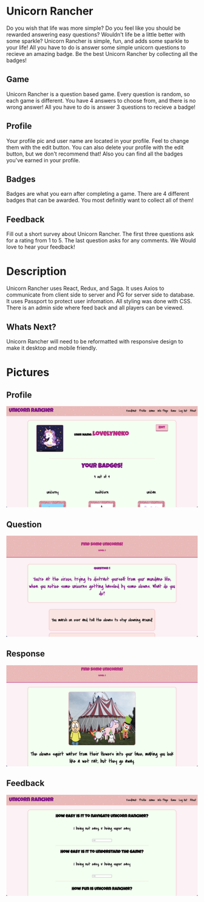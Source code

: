 
# Unicorn Rancher 

Do you wish that life was more simple? Do you feel like you should be rewarded answering easy questions? Wouldn't life be a little better with some sparkle? Unicorn Rancher is simple, fun, and adds some sparkle to your life! All you have to do is answer some simple unicorn questions to recieve an amazing badge. Be the best Unicorn Rancher by collecting all the badges!

## Game

Unicorn Rancher is a question based game. Every question is random, so each game is different.  You have 4 answers to choose from, and there is no wrong answer! All you have to do is answer 3 questions to recieve a badge!
    
## Profile

Your profile pic and user name are located in your profile. Feel to change them with the edit button. You can also delete your profile with the edit button, but we don't recommend that! Also you can find all the badges you've earned in your profile.

## Badges

Badges are what you earn after completing a game. There are 4 different badges that can be awarded. You most definitly want to collect all of them!

## Feedback

Fill out a short survey about Unicorn Rancher. The first three questions ask for a rating from 1 to 5. The last question asks for any comments.  We Would love to hear your feedback!

# Description

Unicorn Rancher uses React, Redux, and Saga.  It uses Axios to communicate from client side to server and PG for server side to database. It uses Passport to protect user infomation. All styling was done with CSS.  There is an admin side where feed back and all players can be viewed. 

## Whats Next?

Unicorn Rancher will need to be reformatted with responsive design to make it desktop and mobile friendly.

# Pictures

## Profile
![](./public/images/Unicorn-Rancher.png)

## Question
![](./public/images/question.png)

## Response
![](./public/images/response.png)

## Feedback
![](./public/images/feedback.png)
